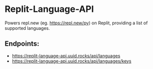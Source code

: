 # Replit-Language-API

Powers repl.new (eg. https://repl.new/py) on Replit, providing a list of supported languages.

## Endpoints:

- https://replit-language-api.uuid.rocks/api/languages
- https://replit-language-api.uuid.rocks/api/languages/keys
